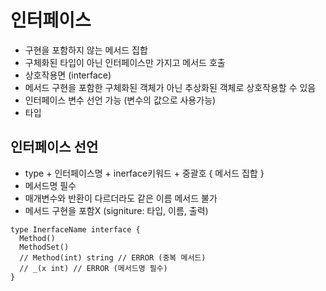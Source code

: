 # 인터페이스
- 구현을 포함하지 않는 메서드 집합
- 구체화된 타입이 아닌 인터페이스만 가지고 메서드 호출
- 상호작용면 (interface)
- 메서드 구현을 포함한 구체화된 객체가 아닌 추상화된 객체로 상호작용할 수 있음
- 인터페이스 변수 선언 가능 (변수의 값으로 사용가능)
- 타입

## 인터페이스 선언
- type + 인터페이스명 + inerface키워드 + 중괄호 { 메서드 집합 }
- 메서드명 필수
- 매개변수와 반환이 다르더라도 같은 이름 메서드 불가
- 메서드 구현을 포함X (signiture: 타입, 이름, 출력)

```
type InerfaceName interface {
  Method()
  MethodSet()
  // Method(int) string // ERROR (중복 메서드)
  // _(x int) // ERROR (메서드명 필수)
}
```